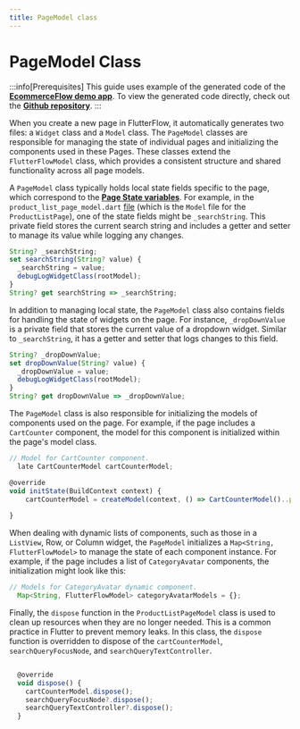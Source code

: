 ```yaml
---
title: PageModel class
---
```

# PageModel Class

:::info[Prerequisites]
This guide uses example of the generated code of the **[EcommerceFlow demo app](https://bit.ly/ff-docs-demo-v1)**. To view the generated code directly, check out the **[Github repository](https://github.com/FlutterFlow/sample-apps/tree/main/ecommerce_flow)**.
:::


When you create a new page in FlutterFlow, it automatically generates two files: a `Widget` class and a `Model` class. The `PageModel` classes are responsible for managing the state of individual pages and initializing the components used in these Pages. These classes extend the `FlutterFlowModel` class, which provides a consistent structure and shared functionality across all page models.

A `PageModel` class typically holds local state fields specific to the page, which correspond to the **[Page State variables](../resources/ui/pages/page-lifecycle.md#page-state)**. For example, in the `product_list_page_model.dart` [file](https://github.com/FlutterFlow/sample-apps/blob/main/ecommerce_flow/lib/product/product_list_page/product_list_page_model.dart) (which is the `Model` file for the `ProductListPage`), one of the state fields might be `_searchString`. This private field stores the current search string and includes a getter and setter to manage its value while logging any changes.

```js
String? _searchString;
set searchString(String? value) {
  _searchString = value;
  debugLogWidgetClass(rootModel);
}
String? get searchString => _searchString;
```

In addition to managing local state, the `PageModel` class also contains fields for handling the state of widgets on the page. For instance, `_dropDownValue` is a private field that stores the current value of a dropdown widget. Similar to `_searchString`, it has a getter and setter that logs changes to this field.

```js
String? _dropDownValue;
set dropDownValue(String? value) {
  _dropDownValue = value;
  debugLogWidgetClass(rootModel);
}
String? get dropDownValue => _dropDownValue;
```

The `PageModel` class is also responsible for initializing the models of components used on the page. For example, if the page includes a `CartCounter` component, the model for this component is initialized within the page's model class.

```js
// Model for CartCounter component.
  late CartCounterModel cartCounterModel;

@override
void initState(BuildContext context) {
    cartCounterModel = createModel(context, () => CartCounterModel()..parentModel = this);
    
}
```

When dealing with dynamic lists of components, such as those in a `ListView`, Row, or Column widget, the `PageModel` initializes a `Map<String, FlutterFlowModel>` to manage the state of each component instance. For example, if the page includes a list of `CategoryAvatar` components, the initialization might look like this:

```js
// Models for CategoryAvatar dynamic component.
  Map<String, FlutterFlowModel> categoryAvatarModels = {};

```

Finally, the `dispose` function in the `ProductListPageModel` class is used to clean up resources when they are no longer needed. This is a common practice in Flutter to prevent memory leaks.  In this class, the `dispose` function is overridden to dispose of the `cartCounterModel`, `searchQueryFocusNode`, and `searchQueryTextController`.

```js

  @override
  void dispose() {
    cartCounterModel.dispose();
    searchQueryFocusNode?.dispose();
    searchQueryTextController?.dispose();
  }
```